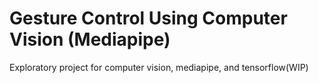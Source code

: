 # Gesture Control Using Computer Vision (Mediapipe)
Exploratory project for computer vision, mediapipe, and tensorflow(WIP)

